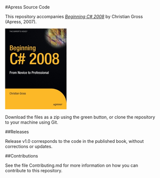 #Apress Source Code

This repository accompanies [*Beginning C# 2008*](http://www.apress.com/9781590598696) by Christian Gross (Apress, 2007).

[comment]: #cover
![Cover image](9781590598696.jpg)

Download the files as a zip using the green button, or clone the repository to your machine using Git.

##Releases

Release v1.0 corresponds to the code in the published book, without corrections or updates.

##Contributions

See the file Contributing.md for more information on how you can contribute to this repository.
